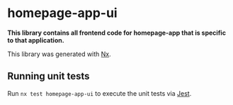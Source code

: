 # homepage-app-ui

**This library contains all frontend code for homepage-app that is specific to that application.**

This library was generated with [Nx](https://nx.dev).

## Running unit tests

Run `nx test homepage-app-ui` to execute the unit tests via [Jest](https://jestjs.io).
